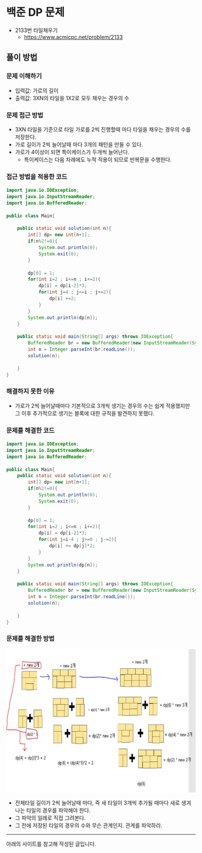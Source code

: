 # 백준 DP 문제

- 2133번 타일채우기
  - https://www.acmicpc.net/problem/2133

## 풀이 방법

### 문제 이해하기

- 입력값: 가로의 길이
- 출력값: 3XN의 타일을 1X2로 모두 채우는 경우의 수

### 문제 접근 방법

- 3XN 타일을 기준으로 타일 가로를 2씩 진행할때 마다 타일을 채우는 경우의 수를 저장한다.
- 가로 길이가 2씩 늘어날때 마다 3개의 패턴을 만들 수 있다.
- 가로가 4이상이 되면 특이케이스가 두개씩 늘어난다.
  - 특이케이스는 다음 차례에도 누적 적용이 되므로 반복문을 수행한다.

### 접근 방법을 적용한 코드

```java
import java.io.IOException;
import java.io.InputStreamReader;
import java.io.BufferedReader;

public class Main{

    public static void solution(int n){
        int[] dp= new int[n+1];
        if(n%2!=0){
            System.out.println(0);
            System.exit(0);
        }

        dp[0] = 1;
        for(int i=2 ; i<=n ; i+=2){
            dp[i] = dp[i-2]*3;
            for(int j=4 ; j<=i ; j+=2){
                dp[i] +=2;
            }
        }
        System.out.println(dp[n]);
    }

    public static void main(String[] args) throws IOException{
        BufferedReader br = new BufferedReader(new InputStreamReader(System.in));
        int n = Integer.parseInt(br.readLine());
        solution(n);

    }
}
```

### 해결하지 못한 이유

- 가로가 2씩 늘어날때마다 기본적으로 3개씩 생기는 경우의 수는 쉽게 적용했지만 그 이후 추가적으로 생기는 블록에 대한 규칙을 발견하지 못했다.

### 문제를 해결한 코드

```java
import java.io.IOException;
import java.io.InputStreamReader;
import java.io.BufferedReader;

public class Main{
    public static void solution(int n){
        int[] dp= new int[n+1];
        if(n%2!=0){
            System.out.println(0);
            System.exit(0);
        }

        dp[0] = 1;
        for(int i=2 ; i<=n ; i+=2){
            dp[i] = dp[i-2]*3;
            for(int j=i-4 ; j>=0 ; j-=2){
                dp[i] += dp[j]*2;
            }
        }
        System.out.println(dp[n]);
    }

    public static void main(String[] args) throws IOException{
        BufferedReader br = new BufferedReader(new InputStreamReader(System.in));
        int n = Integer.parseInt(br.readLine());
        solution(n);

    }
}
```

### 문제를 해결한 방법

<img src="./../imgs/tile.JPG" width="600px" height="380px" />

- 전체타일 길이가 2씩 늘어날때 마다, 즉 새 타일이 3개씩 추가될 때마다 새로 생겨나는 타일의 경우를 파악해야 한다.
- 그 파악의 일례로 직접 그려본다.
- 그 전에 저장된 타일의 경우의 수와 무슨 관계인지. 관계를 파악하라.

---

아래의 사이트를 참고해 작성된 글입니다.
